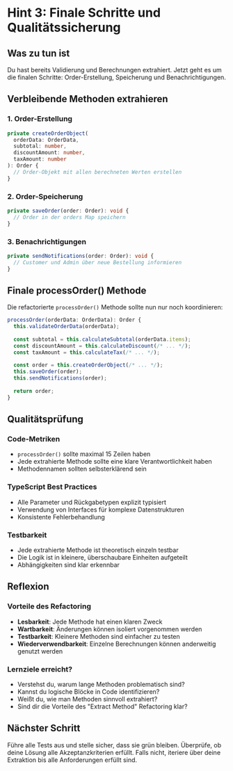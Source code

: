 # Hint 3: Finale Schritte und Qualitätssicherung

## Was zu tun ist

Du hast bereits Validierung und Berechnungen extrahiert. Jetzt geht es um die finalen Schritte: Order-Erstellung, Speicherung und Benachrichtigungen.

## Verbleibende Methoden extrahieren

### 1. Order-Erstellung
```typescript
private createOrderObject(
  orderData: OrderData, 
  subtotal: number, 
  discountAmount: number, 
  taxAmount: number
): Order {
  // Order-Objekt mit allen berechneten Werten erstellen
}
```

### 2. Order-Speicherung
```typescript
private saveOrder(order: Order): void {
  // Order in der orders Map speichern
}
```

### 3. Benachrichtigungen
```typescript
private sendNotifications(order: Order): void {
  // Customer und Admin über neue Bestellung informieren
}
```

## Finale processOrder() Methode

Die refactorierte `processOrder()` Methode sollte nun nur noch koordinieren:

```typescript
processOrder(orderData: OrderData): Order {
  this.validateOrderData(orderData);
  
  const subtotal = this.calculateSubtotal(orderData.items);
  const discountAmount = this.calculateDiscount(/* ... */);
  const taxAmount = this.calculateTax(/* ... */);
  
  const order = this.createOrderObject(/* ... */);
  this.saveOrder(order);
  this.sendNotifications(order);
  
  return order;
}
```

## Qualitätsprüfung

### Code-Metriken
- `processOrder()` sollte maximal 15 Zeilen haben
- Jede extrahierte Methode sollte eine klare Verantwortlichkeit haben
- Methodennamen sollten selbsterklärend sein

### TypeScript Best Practices
- Alle Parameter und Rückgabetypen explizit typisiert
- Verwendung von Interfaces für komplexe Datenstrukturen
- Konsistente Fehlerbehandlung

### Testbarkeit
- Jede extrahierte Methode ist theoretisch einzeln testbar
- Die Logik ist in kleinere, überschaubare Einheiten aufgeteilt
- Abhängigkeiten sind klar erkennbar

## Reflexion

### Vorteile des Refactoring
- **Lesbarkeit**: Jede Methode hat einen klaren Zweck
- **Wartbarkeit**: Änderungen können isoliert vorgenommen werden
- **Testbarkeit**: Kleinere Methoden sind einfacher zu testen
- **Wiederverwendbarkeit**: Einzelne Berechnungen können anderweitig genutzt werden

### Lernziele erreicht?
- Verstehst du, warum lange Methoden problematisch sind?
- Kannst du logische Blöcke in Code identifizieren?
- Weißt du, wie man Methoden sinnvoll extrahiert?
- Sind dir die Vorteile des "Extract Method" Refactoring klar?

## Nächster Schritt

Führe alle Tests aus und stelle sicher, dass sie grün bleiben. Überprüfe, ob deine Lösung alle Akzeptanzkriterien erfüllt. Falls nicht, iteriere über deine Extraktion bis alle Anforderungen erfüllt sind.